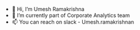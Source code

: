 - 👋 Hi, I’m Umesh Ramakrishna
- 🌱 I’m currently part of Corporate Analytics team
- 📫 You can reach on slack - Umesh.ramakrishnan

<!---
Umesh-rk/Umesh-rk is a ✨ special ✨ repository because its `README.md` (this file) appears on your GitHub profile.
You can click the Preview link to take a look at your changes.
--->
